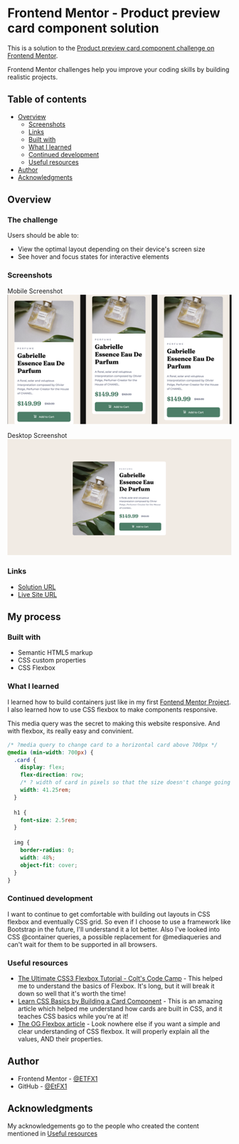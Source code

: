 # Frontend Mentor - Product preview card component solution

This is a solution to the [Product preview card component challenge on Frontend Mentor](https://www.frontendmentor.io/challenges/product-preview-card-component-GO7UmttRfa). 

Frontend Mentor challenges help you improve your coding skills by building realistic projects. 

## Table of contents

- [Overview](#overview)
  - [Screenshots](#screenshots)
  - [Links](#links)
  - [Built with](#built-with)
  - [What I learned](#what-i-learned)
  - [Continued development](#continued-development)
  - [Useful resources](#useful-resources)
- [Author](#author)
- [Acknowledgments](#acknowledgments)

## Overview

### The challenge

Users should be able to:

- View the optimal layout depending on their device's screen size
- See hover and focus states for interactive elements

### Screenshots

Mobile Screenshot
![](./mobile_screenshot.png)

Desktop Screenshot
![](./desktop_screenshot.png)

### Links

- [Solution URL](https://github.com/EtFX1/Frontend-Mentor-Challenge-Product-preview-card-component)
- [Live Site URL](https://etfx1.github.io/FrontendT-Mentor-Challenge-Product-preview-card-component/)

## My process

### Built with

- Semantic HTML5 markup
- CSS custom properties
- CSS Flexbox

### What I learned

I learned how to build containers just like in my first [Fontend Mentor Project](https://github.com/EtFX1/Frontend-Mentor-challenge-QR-code-component). I also learned how to use CSS flexbox to make components responsive. 

This media query was the secret to making this website responsive. And with flexbox, its really easy and convinient. 

```css
/* ?media query to change card to a horizontal card above 700px */
@media (min-width: 700px) {
  .card {
    display: flex;
    flex-direction: row;
    /* ? width of card in pixels so that the size doesn't change going upward */
    width: 41.25rem;
  }

  h1 {
    font-size: 2.5rem;
  }

  img {
    border-radius: 0;
    width: 48%;
    object-fit: cover;
  }
}
```


### Continued development

I want to continue to get comfortable with building out layouts in CSS flexbox and eventually CSS grid. So even if I choose to use a framework like Bootstrap in the future, I'll understand it a lot better. Also I've looked into CSS @container queries, a possible replacement for @mediaqueries and can't wait for them to be supported in all browsers.


### Useful resources

- [The Ultimate CSS3 Flexbox Tutorial - Colt's Code Camp](https://www.youtube.com/watch?v=qZv-rNx0jEA) - This helped me to understand the basics of Flexbox. It's long, but it will break it down so well that it's worth the time!
- [Learn CSS Basics by Building a Card Component](https://www.freecodecamp.org/news/learn-css-basics-by-building-a-card-component/) - This is an amazing article which helped me understand how cards are built in CSS, and it teaches CSS basics while you're at it!
- [The OG Flexbox article](https://css-tricks.com/snippets/css/a-guide-to-flexbox/) -  Look nowhere else if you want a simple and clear understanding of CSS flexbox. It will properly explain all the values, AND their properties. 


## Author

- Frontend Mentor - [@ETFX1](https://www.frontendmentor.io/profile/EtFX1)
- GitHub - [@EtFX1](https://github.com/EtFX1)

## Acknowledgments

My acknowledgements go to the people who created the content mentioned in [Useful resources](#useful-resources)

